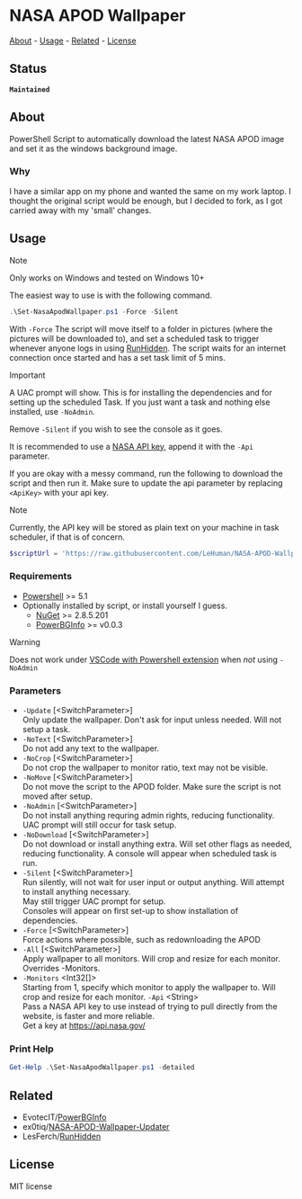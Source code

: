 <!-- TITLE: NASA APOD Wallpaper -->
<!-- KEYWORDS: Wallpaper  -->
<!-- LANGUAGES: PowerShell -->

# NASA APOD Wallpaper

[About](#about) - [Usage](#usage) - [Related](#related) - [License](#license)

## Status

<!-- STATUS -->
**`Maintained`**

## About
<!-- DESCRIPTION START -->
PowerShell Script to automatically download the latest NASA APOD image and set it as the windows background image.
<!-- DESCRIPTION END -->

### Why

I have a similar app on my phone and wanted the same on my work laptop. I thought the original script would be enough, but I decided to fork, as I got carried away with my 'small' changes.

## Usage

> [!NOTE]
> Only works on Windows and tested on Windows 10+

The easiest way to use is with the following command.

```ps1
.\Set-NasaApodWallpaper.ps1 -Force -Silent
```

With `-Force` The script will move itself to a folder in pictures (where the pictures will be downloaded to), and set a scheduled task to trigger whenever anyone logs in using [RunHidden](https://github.com/LesFerch/RunHidden). The script waits for an internet connection once started and has a set task limit of 5 mins.

> [!IMPORTANT]
> A UAC prompt will show. This is for installing the dependencies and for setting up the scheduled Task. If you just want a task and nothing else installed, use `-NoAdmin`.

Remove `-Silent` if you wish to see the console as it goes.

It is recommended to use a [NASA API key](https://api.nasa.gov/), append it with the `-Api` parameter.

If you are okay with a messy command, run the following to download the script and then run it. Make sure to update the api parameter by replacing `<ApiKey>` with your api key.

> [!NOTE]
> Currently, the API key will be stored as plain text on your machine in task scheduler, if that is of concern.

```ps1
$scriptUrl = 'https://raw.githubusercontent.com/LeHuman/NASA-APOD-Wallpaper/main/Set-NasaApodWallpaper.ps1'; Set-Location $env:TEMP; $tempScript = ".\Set-NasaApodWallpaper.ps1"; Invoke-WebRequest -Uri $scriptUrl -OutFile $tempScript; powershell.exe -executionpolicy bypass .\Set-NasaApodWallpaper.ps1 -Force -Silent -Api <ApiKey>
```

### Requirements

- [Powershell](https://microsoft.com/PowerShell) >= 5.1
- Optionally installed by script, or install yourself I guess.
  - [NuGet](https://www.nuget.org/downloads) >= 2.8.5.201
  - [PowerBGInfo](https://github.com/EvotecIT/PowerBGInfo) >= v0.0.3

> [!WARNING]
> Does not work under [VSCode with Powershell extension](https://github.com/EvotecIT/PowerBGInfo?tab=readme-ov-file#known-issues) when *not* using `-NoAdmin`

### Parameters

- `-Update` [\<SwitchParameter\>]\
Only update the wallpaper. Don't ask for input unless needed. Will not setup a task.
- `-NoText` [\<SwitchParameter\>]\
Do not add any text to the wallpaper.
- `-NoCrop` [\<SwitchParameter\>]\
Do not crop the wallpaper to monitor ratio, text may not be visible.
- `-NoMove` [\<SwitchParameter\>]\
Do not move the script to the APOD folder. Make sure the script is not moved after setup.
- `-NoAdmin` [\<SwitchParameter\>]\
Do not install anything requring admin rights, reducing functionality. UAC prompt will still occur for task setup.
- `-NoDownload` [\<SwitchParameter\>]\
Do not download or install anything extra. Will set other flags as needed, reducing functionality.
        A console will appear when scheduled task is run.
- `-Silent` [\<SwitchParameter\>]\
Run silently, will not wait for user input or output anything. Will attempt to install anything necessary.\
May still trigger UAC prompt for setup.\
Consoles will appear on first set-up to show installation of dependencies.
- `-Force` [\<SwitchParameter\>]\
Force actions where possible, such as redownloading the APOD
- `-All` [\<SwitchParameter\>]\
Apply wallpaper to all monitors. Will crop and resize for each monitor. Overrides -Monitors.
- `-Monitors` \<Int32[]\>\
Starting from 1, specify which monitor to apply the wallpaper to. Will crop and resize for each monitor.
`-Api` \<String\>\
Pass a NASA API key to use instead of trying to pull directly from the website, is faster and more reliable.\
Get a key at <https://api.nasa.gov/>

### Print Help

```ps1
Get-Help .\Set-NasaApodWallpaper.ps1 -detailed
```

## Related

- EvotecIT/[PowerBGInfo](https://github.com/EvotecIT/PowerBGInfo)
- ex0tiq/[NASA-APOD-Wallpaper-Updater](https://github.com/ex0tiq/NASA-APOD-Wallpaper-Updater)
- LesFerch/[RunHidden](https://github.com/LesFerch/RunHidden)

## License

MIT license
